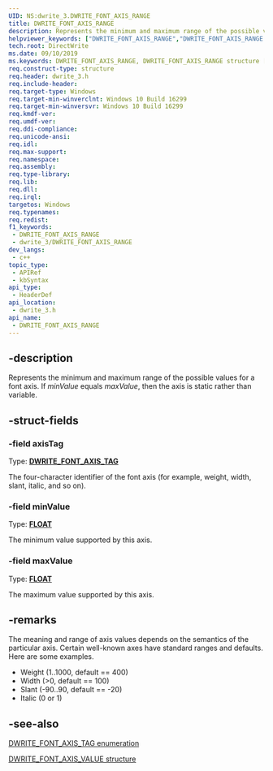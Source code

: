```yaml
---
UID: NS:dwrite_3.DWRITE_FONT_AXIS_RANGE
title: DWRITE_FONT_AXIS_RANGE
description: Represents the minimum and maximum range of the possible values for a font axis.
helpviewer_keywords: ["DWRITE_FONT_AXIS_RANGE","DWRITE_FONT_AXIS_RANGE structure [Direct Write]","directwrite.dwrite_font_axis_range","dwrite_3/DWRITE_FONT_AXIS_RANGE"]
tech.root: DirectWrite
ms.date: 09/10/2019
ms.keywords: DWRITE_FONT_AXIS_RANGE, DWRITE_FONT_AXIS_RANGE structure [Direct Write], directwrite.dwrite_font_axis_range, dwrite_3/DWRITE_FONT_AXIS_RANGE
req.construct-type: structure
req.header: dwrite_3.h
req.include-header: 
req.target-type: Windows
req.target-min-winverclnt: Windows 10 Build 16299
req.target-min-winversvr: Windows 10 Build 16299
req.kmdf-ver: 
req.umdf-ver: 
req.ddi-compliance: 
req.unicode-ansi: 
req.idl: 
req.max-support: 
req.namespace: 
req.assembly: 
req.type-library: 
req.lib: 
req.dll: 
req.irql: 
targetos: Windows
req.typenames: 
req.redist: 
f1_keywords:
 - DWRITE_FONT_AXIS_RANGE
 - dwrite_3/DWRITE_FONT_AXIS_RANGE
dev_langs:
 - c++
topic_type:
 - APIRef
 - kbSyntax
api_type:
 - HeaderDef
api_location:
 - dwrite_3.h
api_name:
 - DWRITE_FONT_AXIS_RANGE
---
```


## -description

Represents the minimum and maximum range of the possible values for a font axis. If *minValue* equals *maxValue*, then the axis is static rather than variable.

## -struct-fields

### -field axisTag

Type: **[DWRITE_FONT_AXIS_TAG](./ne-dwrite_3-dwrite_font_axis_tag.md)**

The four-character identifier of the font axis (for example, weight, width, slant, italic, and so on).

### -field minValue

Type: **[FLOAT](/windows/win32/winprog/windows-data-types)**

The minimum value supported by this axis.

### -field maxValue

Type: **[FLOAT](/windows/win32/winprog/windows-data-types)**

The maximum value supported by this axis.

## -remarks

The meaning and range of axis values depends on the semantics of the particular axis. Certain well-known axes have standard ranges and defaults. Here are some examples.

- Weight (1..1000, default == 400)
- Width (>0, default == 100)
- Slant (-90..90, default == -20)
- Italic (0 or 1)

## -see-also

[DWRITE_FONT_AXIS_TAG enumeration](./ne-dwrite_3-dwrite_font_axis_tag.md)

[DWRITE_FONT_AXIS_VALUE structure](./ns-dwrite_3-dwrite_font_axis_value.md)
